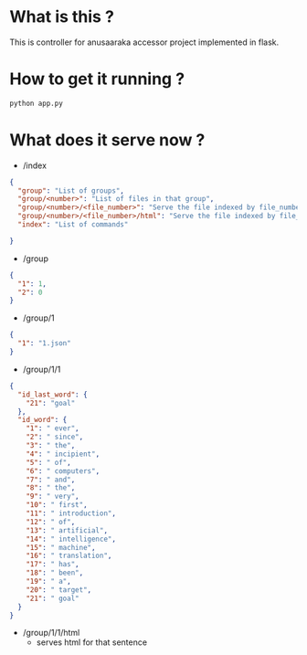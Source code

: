 # What is this ?

This is controller for anusaaraka accessor project implemented in flask.

# How to get it running ?

``` bash
python app.py
```

# What does it serve now ?
- /index

``` json
{
  "group": "List of groups",
  "group/<number>": "List of files in that group",
  "group/<number>/<file_number>": "Serve the file indexed by file_number",
  "group/<number>/<file_number>/html": "Serve the file indexed by file_number in html",
  "index": "List of commands"

}
```

- /group

``` json
{
  "1": 1,
  "2": 0
}
```

- /group/1

``` json
{
  "1": "1.json"
}
```

- /group/1/1

``` json
{
  "id_last_word": {
    "21": "goal"
  },
  "id_word": {
    "1": " ever",
    "2": " since",
    "3": " the",
    "4": " incipient",
    "5": " of",
    "6": " computers",
    "7": " and",
    "8": " the",
    "9": " very",
    "10": " first",
    "11": " introduction",
    "12": " of",
    "13": " artificial",
    "14": " intelligence",
    "15": " machine",
    "16": " translation",
    "17": " has",
    "18": " been",
    "19": " a",
    "20": " target",
    "21": " goal"
  }
}
```

- /group/1/1/html
  + serves html for that sentence